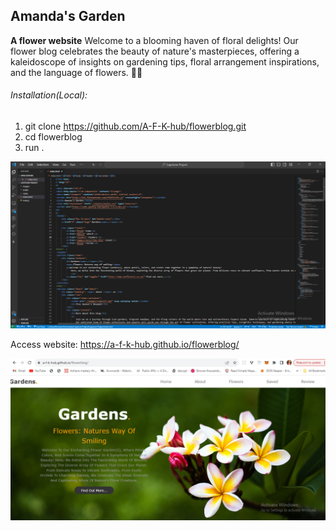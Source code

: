 ## Amanda's Garden
**A flower website**
Welcome to a blooming haven of floral delights! Our flower blog celebrates the beauty of nature's masterpieces, offering a kaleidoscope of insights on gardening tips, floral arrangement inspirations, and the language of flowers.
🌸✨

###### Installation(Local):
1. git clone https://github.com/A-F-K-hub/flowerblog.git
2. cd flowerblog
3. run . 

![flowerVS](/flowerVS.png)

Access website: https://a-f-k-hub.github.io/flowerblog/

![flowerSite](/flowerSite.png)
